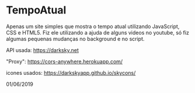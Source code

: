 # TempoAtual
Apenas um site simples que mostra o tempo atual utilizando JavaScript, CSS e HTML5.
Fiz ele utilizando a ajuda de alguns videos no youtube, só fiz algumas pequenas mudanças no background e no script.

API usada: https://darksky.net

"Proxy": https://cors-anywhere.herokuapp.com/

icones usados: https://darkskyapp.github.io/skycons/
                                                                                                                       
01/06/2019
